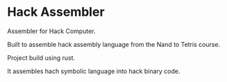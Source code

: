# Hack Assembler

Assembler for Hack Computer.

Built to assemble hack assembly language from the Nand to Tetris course.

Project build using rust.

It assembles hach symbolic language into hack binary code.
